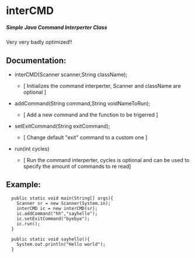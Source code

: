 # interCMD
##### Simple Java Command Interperter Class

Very very badly optimized!!


## Documentation:
  - interCMD(Scanner scanner,String className);
    - [ Initializes the command interperter, Scanner and className are optional ]
   
  - addCommand(String command,String voidNameToRun);
    - [ Add a new command and the function to be trigerred ]
   
  - setExitCommand(String exitCommand);
    - [ Change default "exit" command to a custom one ]
   
  - run(int cycles)
    - [ Run the command interperter, cycles is optional and can be used to specify the amount of commands to re read]



## Example:
```
  public static void main(String[] args){
    Scanner sr = new Scanner(System.in);
    interCMD ic = new interCMD(sr);
    ic.addCommand("hh","sayhello");
    ic.setExitCommand("byebye");
    ic.run();
  }
  
  public static void sayhello(){
    System.out.println("Hello world");
  }
  ```
